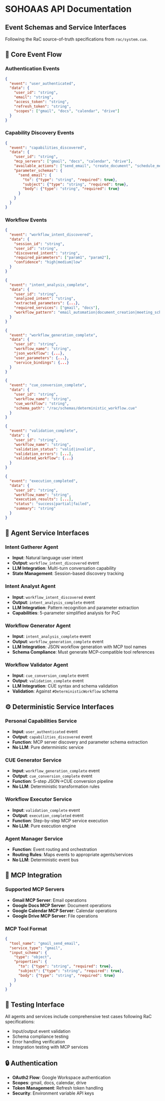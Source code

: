 # SOHOAAS API Documentation

## Event Schemas and Service Interfaces

Following the RaC source-of-truth specifications from `rac/system.cue`.

## 🔄 Core Event Flow

### Authentication Events
```json
{
  "event": "user_authenticated",
  "data": {
    "user_id": "string",
    "email": "string", 
    "access_token": "string",
    "refresh_token": "string",
    "scopes": ["gmail", "docs", "calendar", "drive"]
  }
}
```

### Capability Discovery Events
```json
{
  "event": "capabilities_discovered", 
  "data": {
    "user_id": "string",
    "mcp_servers": ["gmail", "docs", "calendar", "drive"],
    "available_actions": ["send_email", "create_document", "schedule_meeting"],
    "parameter_schemas": {
      "send_email": {
        "to": {"type": "string", "required": true},
        "subject": {"type": "string", "required": true},
        "body": {"type": "string", "required": true}
      }
    }
  }
}
```

### Workflow Events
```json
{
  "event": "workflow_intent_discovered",
  "data": {
    "session_id": "string",
    "user_id": "string", 
    "discovered_intent": "string",
    "required_parameters": ["param1", "param2"],
    "confidence": "high|medium|low"
  }
}
```

```json
{
  "event": "intent_analysis_complete",
  "data": {
    "user_id": "string",
    "analyzed_intent": "string",
    "extracted_parameters": {...},
    "required_services": ["gmail", "docs"],
    "workflow_pattern": "email_automation|document_creation|meeting_scheduling"
  }
}
```

```json
{
  "event": "workflow_generation_complete", 
  "data": {
    "user_id": "string",
    "workflow_name": "string",
    "json_workflow": {...},
    "user_parameters": {...},
    "service_bindings": {...}
  }
}
```

```json
{
  "event": "cue_conversion_complete",
  "data": {
    "user_id": "string", 
    "workflow_name": "string",
    "cue_workflow": "string",
    "schema_path": "/rac/schemas/deterministic_workflow.cue"
  }
}
```

```json
{
  "event": "validation_complete",
  "data": {
    "user_id": "string",
    "workflow_name": "string", 
    "validation_status": "valid|invalid",
    "validation_errors": [...],
    "validated_workflow": {...}
  }
}
```

```json
{
  "event": "execution_completed",
  "data": {
    "user_id": "string",
    "workflow_name": "string",
    "execution_results": [...],
    "status": "success|partial|failed",
    "summary": "string"
  }
}
```

## 🤖 Agent Service Interfaces

### Intent Gatherer Agent
- **Input**: Natural language user intent
- **Output**: `workflow_intent_discovered` event
- **LLM Integration**: Multi-turn conversation capability
- **State Management**: Session-based discovery tracking

### Intent Analyst Agent  
- **Input**: `workflow_intent_discovered` event
- **Output**: `intent_analysis_complete` event
- **LLM Integration**: Pattern recognition and parameter extraction
- **Capabilities**: 5-parameter simplified analysis for PoC

### Workflow Generator Agent
- **Input**: `intent_analysis_complete` event  
- **Output**: `workflow_generation_complete` event
- **LLM Integration**: JSON workflow generation with MCP tool names
- **Schema Compliance**: Must generate MCP-compatible tool references

### Workflow Validator Agent
- **Input**: `cue_conversion_complete` event
- **Output**: `validation_complete` event  
- **LLM Integration**: CUE syntax and schema validation
- **Validation**: Against `#DeterministicWorkflow` schema

## ⚙️ Deterministic Service Interfaces

### Personal Capabilities Service
- **Input**: `user_authenticated` event
- **Output**: `capabilities_discovered` event
- **Function**: MCP server discovery and parameter schema extraction
- **No LLM**: Pure deterministic service

### CUE Generator Service
- **Input**: `workflow_generation_complete` event
- **Output**: `cue_conversion_complete` event
- **Function**: 5-step JSON→CUE conversion pipeline
- **No LLM**: Deterministic transformation rules

### Workflow Executor Service  
- **Input**: `validation_complete` event
- **Output**: `execution_completed` event
- **Function**: Step-by-step MCP service execution
- **No LLM**: Pure execution engine

### Agent Manager Service
- **Function**: Event routing and orchestration
- **Routing Rules**: Maps events to appropriate agents/services
- **No LLM**: Deterministic event bus

## 🔌 MCP Integration

### Supported MCP Servers
- **Gmail MCP Server**: Email operations
- **Google Docs MCP Server**: Document operations  
- **Google Calendar MCP Server**: Calendar operations
- **Google Drive MCP Server**: File operations

### MCP Tool Format
```json
{
  "tool_name": "gmail_send_email",
  "service_type": "gmail", 
  "input_schema": {
    "type": "object",
    "properties": {
      "to": {"type": "string", "required": true},
      "subject": {"type": "string", "required": true}, 
      "body": {"type": "string", "required": true}
    }
  }
}
```

## 🧪 Testing Interface

All agents and services include comprehensive test cases following RaC specifications:
- Input/output event validation
- Schema compliance testing  
- Error handling verification
- Integration testing with MCP services

## 🔒 Authentication

- **OAuth2 Flow**: Google Workspace authentication
- **Scopes**: gmail, docs, calendar, drive
- **Token Management**: Refresh token handling
- **Security**: Environment variable API keys
